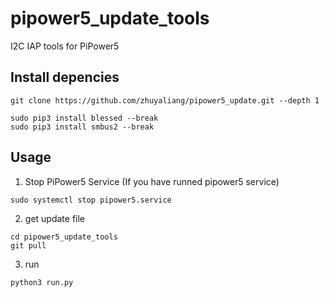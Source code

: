 # pipower5_update_tools
I2C IAP tools for PiPower5


## Install depencies

```
git clone https://github.com/zhuyaliang/pipower5_update.git --depth 1

sudo pip3 install blessed --break
sudo pip3 install smbus2 --break

```

## Usage

1. Stop PiPower5 Service (If you have runned pipower5 service)
```
sudo systemctl stop pipower5.service
```
2. get update file
```
cd pipower5_update_tools
git pull
```
3. run
```
python3 run.py
```

